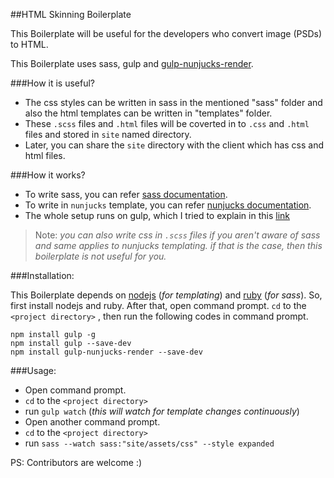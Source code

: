 

##HTML Skinning Boilerplate

This Boilerplate will be useful for the developers who convert image (PSDs) to HTML. 

This Boilerplate uses sass, gulp and [gulp-nunjucks-render](https://github.com/carlosl/gulp-nunjucks-render).

###How it is useful?

- The css styles can be written in sass in the mentioned "sass" folder and also the html templates can be written in "templates" folder. 
- These `.scss` files and `.html` files will be coverted in to `.css` and `.html` files and stored in `site` named directory.
- Later, you can share the `site` directory with the client which has css and html files.

###How it works?

- To write sass, you can refer [sass documentation](http://sass-lang.com/documentation/file.SASS_REFERENCE.html).
- To write in `nunjucks` template, you can refer [nunjucks documentation](https://mozilla.github.io/nunjucks/).
- The whole setup runs on gulp, which I tried to explain in this [link](http://stackoverflow.com/a/32228623/1577396)

> Note: _you can also write css in `.scss` files if you aren't aware of sass and same applies to nunjucks templating. if that is the case, then this boilerplate is not useful for you._

###Installation:

This Boilerplate depends on [nodejs](https://nodejs.org/download/) (_for templating_) and [ruby](https://www.ruby-lang.org/en/downloads/) (_for sass_). So, first install nodejs and ruby. After that, open command prompt. `cd` to the `<project directory>` , then run the following codes in command prompt.

    npm install gulp -g
    npm install gulp --save-dev
    npm install gulp-nunjucks-render --save-dev

###Usage:

- Open command prompt.
- `cd` to the `<project directory>`
- run `gulp watch` (_this will watch for template changes continuously_)
- Open another command prompt.
- `cd` to the `<project directory>`
- run `sass --watch sass:"site/assets/css" --style expanded`

PS: Contributors are welcome :)
